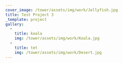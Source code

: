 ```yaml
---
cover_image: /tower/assets/img/work/Jellyfish.jpg
title: Test Project 3
_template: project
gallery:
  - 
    title: koala
    img: /tower/assets/img/work/Koala.jpg
  - 
    title: tet
    img: /tower/assets/img/work/Desert.jpg
---
```

